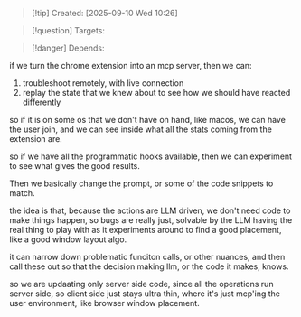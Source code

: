 
>[!tip] Created: [2025-09-10 Wed 10:26]

>[!question] Targets: 

>[!danger] Depends: 

if we turn the chrome extension into an mcp server, then we can:
1. troubleshoot remotely, with live connection
2. replay the state that we knew about to see how we should have reacted differently

so if it is on some os that we don't have on hand, like macos, we can have the user join, and we can see inside what all the stats coming from the extension are.

so if we have all the programmatic hooks available, then we can experiment to see what gives the good results.

Then we basically change the prompt, or some of the code snippets to match.

the idea is that, because the actions are LLM driven, we don't need code to make things happen, so bugs are really just, solvable by the LLM having the real thing to play with as it experiments around to find a good placement, like a good window layout algo.

it can narrow down problematic funciton calls, or other nuances, and then call these out so that the decision making llm, or the code it makes, knows.

so we are updaating only server side code, since all the operations run server side, so client side just stays ultra thin, where it's just mcp'ing the user environment, like browser window placement.